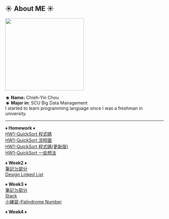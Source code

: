 ## ☀ About ME ☀

<img src="https://media.tenor.com/images/b60f2d8177b06816c855ec99fc1c52ca/tenor.gif" width="250" height="230"/>

</br>

**☻ Name:** Chieh-Yin Chou </br>
**☻ Major in:** SCU Big Data Management </br>
I started to learn programming language since I was a freshman in university. </br>

---

**♦ Homework ♦**</br>
[HW1-QuickSort 程式碼](https://github.com/Chieh-Yin/Chiehyin/blob/master/Homework/HW1-QuickSort.ipynb)</br>
[HW1-QuickSort 流程圖](https://github.com/Chieh-Yin/Chiehyin/blob/master/Homework/HW1-QuickSort%E6%B5%81%E7%A8%8B%E5%9C%96.md)</br>
[HW1-QuickSort 程式碼(更新版)](https://github.com/Chieh-Yin/Chiehyin/blob/master/Homework/HW1-QuickSort_new.ipynb)</br>
[HW1-QuickSort 一些想法](https://github.com/Chieh-Yin/Chiehyin/blob/master/Homework/HW1-QuickSort%E4%B8%80%E4%BA%9B%E6%83%B3%E6%B3%95.md)</br>

**♦ Week2 ♦**</br>
[筆記ㄉ部分](https://github.com/Chieh-Yin/Chiehyin/tree/master/Week%202)</br>
[Design Linked List](https://github.com/Chieh-Yin/Chiehyin/blob/master/LeetCode/707.%20Design%20Linked%20List.py)</br>

**♦ Week3 ♦**</br>
[筆記ㄉ部分](https://github.com/Chieh-Yin/Chiehyin/tree/master/Week%203)</br>
[Stack](https://github.com/Chieh-Yin/Chiehyin/blob/master/LeetCode/155.%20Min%20Stack.py)</br>
[小練習-Palindrome Number](https://github.com/Chieh-Yin/Chiehyin/blob/master/LeetCode/9.%20Palindrome%20Number.py)</br>

**♦ Week4 ♦**</br>
